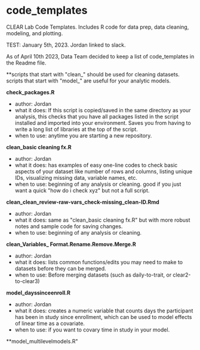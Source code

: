 # code_templates
CLEAR Lab Code Templates. Includes R code for data prep, data cleaning, modeling, and plotting.

TEST: January 5th, 2023. Jordan linked to slack.

As of April 10th 2023, Data Team decided to keep a list of code_templates in the Readme file.

**scripts that start with "clean_" should be used for cleaning datasets. scripts that start with "model_" are useful for your analytic models. 

**check_packages.R**
- author: Jordan
- what it does: If this script is copied/saved in the same directory as your analysis, this checks that you have all packages listed in the script installed and imported into your environment. Saves you from having to write a long list of libraries at the top of the script.
- when to use: anytime you are starting a new repository.

**clean_basic cleaning fx.R**
- author: Jordan
- what it does: has examples of easy one-line codes to check basic aspects of your dataset like number of rows and columns, listing unique IDs, visualizing missing data, variable names, etc.
- when to use: beginning of any analysis or cleaning. good if you just want a quick "how do i check xyz" but not a full script. 

**clean_clean_review-raw-vars_check-missing_clean-ID.Rmd**
- author: Jordan
- what it does: same as "clean_basic cleaning fx.R" but with more robust notes and sample code for saving changes.
- when to use: beginning of any analysis or cleaning. 

**clean_Variables_ Format.Rename.Remove.Merge.R**
- author: Jordan
- what it does: lists common functions/edits you may need to make to datasets before they can be merged. 
- when to use: Before merging datasets (such as daily-to-trait, or clear2-to-clear3)

**model_dayssinceenroll.R**
- author: Jordan
- what it does: creates a numeric variable that counts days the participant has been in study since enrollment, which can be used to model effects of linear time as a covariate.
- when to use: if you want to covary time in study in your model.

**model_multilevelmodels.R"
